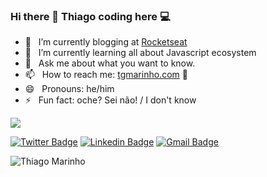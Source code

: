 
### Hi there 👋 Thiago coding here :computer:

- 🚀  &nbsp; I’m currently blogging at [Rocketseat](https://blog.rocketseat.com.br/author/thiago/)
- 🌱  &nbsp; I’m currently learning all about Javascript ecosystem
- 💬  &nbsp; Ask me about what you want to know.
- 📫  &nbsp; How to reach me: [tgmarinho.com](https://tgmarinho.com) 🦸
- 😄  &nbsp; Pronouns: he/him
- ⚡  &nbsp; Fun fact: oche? Sei não! / I don't know

![](https://github.com/tgmarinho/tgmarinho/blob/master/anime.gif?raw=true)

[![Twitter Badge](https://img.shields.io/badge/-@tgmarinho-1ca0f1?style=flat-square&labelColor=1ca0f1&logo=twitter&logoColor=white&link=https://twitter.com/tgmarinho)](https://twitter.com/tgmarinho) [![Linkedin Badge](https://img.shields.io/badge/-Thiago-blue?style=flat-square&logo=Linkedin&logoColor=white&link=https://www.linkedin.com/in/tgmarinho/)](https://www.linkedin.com/in/tgmarinho/) 
[![Gmail Badge](https://img.shields.io/badge/-tgmarinho@gmail.com-c14438?style=flat-square&logo=Gmail&logoColor=white&link=mailto:tgmarinho@gmail.com)](mailto:tgmarinho@gmail.com)

![Thiago Marinho](https://pbs.twimg.com/profile_banners/41742474/1490016588/1500x500)
